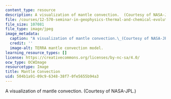 ```yaml
---
content_type: resource
description: A visualization of mantle convection.  (Courtesy of NASA-JPL.)
file: /courses/12-570-seminar-in-geophysics-thermal-and-chemical-evolution-of-the-earth-spring-2005/504b1a9109c9634838f70fe5655b94a3_12-570s05.jpg
file_size: 107081
file_type: image/jpeg
image_metadata:
  caption: "A visualization of mantle convection.\_(Courtesy of NASA-JPL.)"
  credit: ''
  image-alt: TERRA mantle convection model.
learning_resource_types: []
license: https://creativecommons.org/licenses/by-nc-sa/4.0/
ocw_type: OCWImage
resourcetype: Image
title: Mantle Convection
uid: 504b1a91-09c9-6348-38f7-0fe5655b94a3
---
```

A visualization of mantle convection.  (Courtesy of NASA-JPL.)